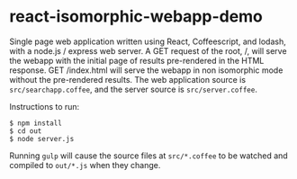 # react-isomorphic-webapp-demo

Single page web application written using React, Coffeescript, and lodash, with a node.js / express web server.  A GET request of the root, /, will serve the webapp with the initial page of results pre-rendered in the HTML response.  GET /index.html will serve the webapp in non isomorphic mode without the pre-rendered results.  The web application source is `src/searchapp.coffee`, and the server source is `src/server.coffee`.

Instructions to run:

```
$ npm install
$ cd out
$ node server.js
```

Running `gulp` will cause the source files at `src/*.coffee` to be watched and compiled to `out/*.js` when they change.

